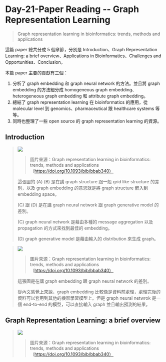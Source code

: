 # Day-21-Paper Reading -- Graph Representation Learning

> Graph representation learning in bioinformatics: trends, methods and applications


這篇 paper 總共分成 5 個章節，分別是 Introduction、Graph Representation Learning: a brief overview、Applications in Bioinformatics、Challenges and Opportunities、Conclusion。

本篇 paper 主要的貢獻有三個：
1. 分析了 graph embedding 和 graph neural network 的方法。並且將 graph embedding 的方法細分成 homogeneous graph embedding、heterogeneous graph embedding 和 attribute graph embedding。
1. 總結了 graph representation learning 在 bioinformatics 的應用，從  molecular level 到 genomics、pharmaceutical 跟 healthcare systems 等等。
1. 同時也整理了一些 open source 的 graph representation learning 的資源。

## Introduction
> ![](https://oup.silverchair-cdn.com/oup/backfile/Content_public/Journal/bib/23/1/10.1093_bib_bbab340/1/m_bbab340f1.jpeg?Expires=1699425920&Signature=SLMv37E8~~3kcG-I33AtMTWtLN9hNM1s9VTq5yWS9tzYxP8bxq9vs4P2OWsUm4T4m1evU~Pg4de855qvT3eWu4lg3d0dH36xSMLq1AvtDjzRPoDQAf2pTKIzgLD2D~Yr7zu6YeHElE7Do9Dvj6xFI4yiZqncKFkG27xgY~S~KmYo0kk8oJPUvF51kvvrxuUVSUeCX9vcuJSf514MM1-nvqOwZrSlE-apinyJodM4k-OVtUl~3dBEDEl0SfhOsekv6KeC6EI8wFNxtkN78YrqGLmW091qYTSo1WPJObHuoqoWg5Mh9WSEkRbpx~P9nClcDw--wa4rUkmgVjZ80onGAg__&Key-Pair-Id=APKAIE5G5CRDK6RD3PGA)
> > 圖片來源：Graph representation learning in bioinformatics: trends, methods and applications（https://doi.org/10.1093/bib/bbab340）
>
> 這張圖的 (A) (B) 是在講 graph structure 跟一般 grid like structure 的差別，以及 graph embedding 的意思就是將 graph structure 嵌入到 embedding space。  
> 
> (C) 跟 (D) 是在講 graph neural network 跟 graph generative model 的差別。  
> 
> (C) graph neural network 是藉由多種的 message aggregation 以及 propagation 的方式來找到最佳的 embedding。  
> 
> (D) graph generative model 是藉由輸入的 distribution 來生成 graph。

> ![](https://oup.silverchair-cdn.com/oup/backfile/Content_public/Journal/bib/23/1/10.1093_bib_bbab340/1/m_bbab340f2.jpeg?Expires=1699425920&Signature=YQfBTN6F~kfdXP4eSqxgT2ZOvNfTM0tFdxoBBLXt75RDjmgDi7UNRV9y5jAg7mQ3Fl7FB2-zp8z4a2nin7Qg8siNYvoXKR7HtLUGz5Ir3nUp5ndgy5oWWHXaXYqPySPkDpXrM3Cnj1xsZwB3aCabDgdFLuimOV1dXSsQ7KCXgJ7Dbl1qETyKPienQqkORW~YH0lbOiwSY9NOVy-wm-oBvS07vqw6ysZXQgdpraoy5JlWn1h1Bpfz~sg6nQuvo-Tf7H320Y4hsB2BabQQ4aPgA~9AAb4Zx3VqmG01HLPlcgrjeKoCKTljyykRdw8PAsRlFHjNCU-KDV164Q~tv95WoA__&Key-Pair-Id=APKAIE5G5CRDK6RD3PGA)
> > 圖片來源：Graph representation learning in bioinformatics: trends, methods and applications（https://doi.org/10.1093/bib/bbab340）
> 
> 這張圖是在講 graph embedding 跟 graph neural network 的差別。
>
> 從內文感覺上來說，graph embedding 比較像是資料前處理，處理完後的資料可以套用到其他的機器學習模型上。但是 graph neural netwrok 是一個 end-to-end 的模型，可以直接輸入 graph 並且輸出預測的結果。

## Graph Representation Learning: a brief overview

> ![](https://oup.silverchair-cdn.com/oup/backfile/Content_public/Journal/bib/23/1/10.1093_bib_bbab340/1/m_bbab340f3.jpeg?Expires=1699425920&Signature=ck8wadfNgxhfelncL7t~vaLbeuDmcW0ROIj1yNOPFpYBzYQxm7qxVm3pMgl7fWp9i6UvdKBLDVliWlAr6VHJrjJ~WNdrZBzrC15EMWLkwoOqCMxlj7nFoQ0zjsXPX-f6X8bJ1bhR676WsOxACubdvlvb3RiVPu0mr~c0cVaUw0i5XXZijGkVEXe~LNAcsAY0UQjIHvfQEk8wnz8S0AMLk9dJCGtnsrFaTgfY~VBkny0-syL-D-n7yiUzaiTMZ6fWlyeCM3MxdBlYaqsPDqHpT3kn776vOb0yCZiF8FXRAG88nIAUwEkirx4JmBzoY3ybO7kbYpIqDfuE2ovfUujisA__&Key-Pair-Id=APKAIE5G5CRDK6RD3PGA)
> > 圖片來源：Graph representation learning in bioinformatics: trends, methods and applications（https://doi.org/10.1093/bib/bbab340）
> 
> 